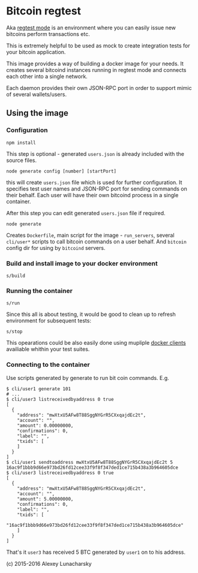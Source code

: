 # Bitcoin regtest

Aka [regtest mode][regtest-mode] is
an environment where you can easily issue new bitcoins perform transactions
etc.

This is extremely helpful to be used as mock to create integration tests for
your bitcoin application.

This image provides a way of building a docker image for your needs. It creates several bitcoind instances
running in regtest mode and connects each other into a single network.

Each daemon provides their own JSON-RPC port in order to support mimic of several wallets/users.

## Using the image

### Configuration

```
npm install
```

This step is optional - generated `users.json` is already included with the source files.
```
node generate config [number] [startPort]
```
this will create `users.json` file which is used for further configuration.
It specifies test user names and JSON-RPC port for sending commands on their behalf.
Each user will have their own bitcoind process in a single container.

After this step you can edit generated `users.json` file if required.

```
node generate
```

Creates `Dockerfile`, main script for the image - `run_servers`, several `cli/user*` scripts to call
bitcoin commands on a user behalf. And `bitcoin` config dir for using by `bitcoind` servers.

### Build and install image to your docker environment

```
s/build
```

### Running the container

```
s/run
```

Since this all is about testing, it would be good to clean up to refresh
environment for subsequent tests:

```
s/stop
```

This opearations could be also easily done using mupliple [docker
clients][docker-clients] availiable whithin your test suites.

### Connecting to the container

Use scripts generated by generate to run bit coin commands. E.g.

```
$ cli/user1 generate 101
# ...
$ cli/user3 listreceivedbyaddress 0 true
[
  {
    "address": "mwXtxU5AFw8T88SggNYGrR5CXxqajdEc2t",
    "account": "",
    "amount": 0.00000000,
    "confirmations": 0,
    "label": "",
    "txids": [
    ]
  }
]
$ cli/user1 sendtoaddress mwXtxU5AFw8T88SggNYGrR5CXxqajdEc2t 5
16ac9f1bbb9d66e973bd26fd12cee33f9f8f347ded1ce715b438a3b964605dce 
$ cli/user3 listreceivedbyaddress 0 true
[
  {
    "address": "mwXtxU5AFw8T88SggNYGrR5CXxqajdEc2t",
    "account": "",
    "amount": 5.00000000,
    "confirmations": 0,
    "label": "",
    "txids": [
      "16ac9f1bbb9d66e973bd26fd12cee33f9f8f347ded1ce715b438a3b964605dce"
    ]
  }
]
```

That's it `user3` has received 5 BTC generated by `user1` on to his address.

(c) 2015-2016 Alexey Lunacharsky

[docker-clients]: https://docs.docker.com/reference/api/remote_api_client_libraries/
[regtest-mode]: https://bitcoin.org/en/developer-examples#regtest-mode
